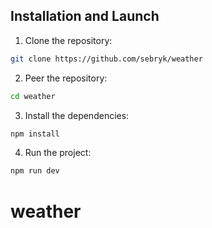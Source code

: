 ## Installation and Launch

1. Clone the repository:

```bash
git clone https://github.com/sebryk/weather
```

2. Peer the repository:

```bash
cd weather
```

3. Install the dependencies:

```bash
npm install
```

4. Run the project:

```bash
npm run dev
```
# weather

